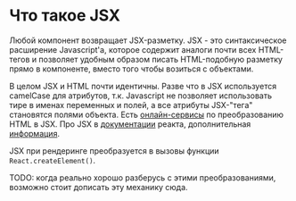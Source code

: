 # Что такое JSX

Любой компонент возвращает JSX-разметку. JSX - это синтаксическое расширение Javascript'а, которое содержит аналоги почти всех HTML-тегов и позволяет удобным образом писать HTML-подобную разметку прямо в компоненте, вместо того чтобы возиться с объектами.

В целом JSX и HTML почти идентичны. Разве что в JSX используется camelCase для атрибутов, т.к. Javascript не позволяет использовать тире в именах переменных и полей, а все атрибуты JSX-"тега" становятся полями объекта. Есть [онлайн-сервисы](https://transform.tools/html-to-jsx) по преобразованию HTML в JSX. Про JSX в [документации](https://react.dev/learn/writing-markup-with-jsx#1-return-a-single-root-element) реакта, дополнительная [информация](https://react.dev/reference/react-dom/components/common).

JSX при рендеринге преобразуется в вызовы функции `React.createElement()`.

TODO: когда реально хорошо разберусь с этими преобразованиями, возможно стоит дописать эту механику сюда.
